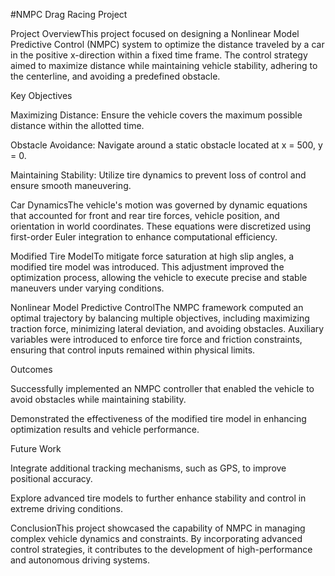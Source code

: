 #NMPC
Drag Racing Project

Project OverviewThis project focused on designing a Nonlinear Model Predictive Control (NMPC) system to optimize the distance traveled by a car in the positive x-direction within a fixed time frame. The control strategy aimed to maximize distance while maintaining vehicle stability, adhering to the centerline, and avoiding a predefined obstacle.

Key Objectives

Maximizing Distance: Ensure the vehicle covers the maximum possible distance within the allotted time.

Obstacle Avoidance: Navigate around a static obstacle located at x = 500, y = 0.

Maintaining Stability: Utilize tire dynamics to prevent loss of control and ensure smooth maneuvering.

Car DynamicsThe vehicle's motion was governed by dynamic equations that accounted for front and rear tire forces, vehicle position, and orientation in world coordinates. These equations were discretized using first-order Euler integration to enhance computational efficiency.

Modified Tire ModelTo mitigate force saturation at high slip angles, a modified tire model was introduced. This adjustment improved the optimization process, allowing the vehicle to execute precise and stable maneuvers under varying conditions.

Nonlinear Model Predictive ControlThe NMPC framework computed an optimal trajectory by balancing multiple objectives, including maximizing traction force, minimizing lateral deviation, and avoiding obstacles. Auxiliary variables were introduced to enforce tire force and friction constraints, ensuring that control inputs remained within physical limits.

Outcomes

Successfully implemented an NMPC controller that enabled the vehicle to avoid obstacles while maintaining stability.

Demonstrated the effectiveness of the modified tire model in enhancing optimization results and vehicle performance.

Future Work

Integrate additional tracking mechanisms, such as GPS, to improve positional accuracy.

Explore advanced tire models to further enhance stability and control in extreme driving conditions.

ConclusionThis project showcased the capability of NMPC in managing complex vehicle dynamics and constraints. By incorporating advanced control strategies, it contributes to the development of high-performance and autonomous driving systems.
